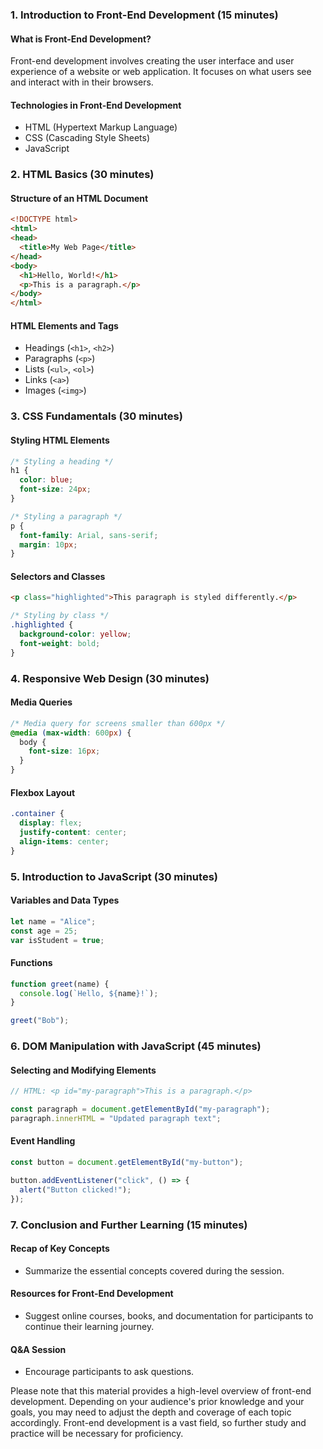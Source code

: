 ### 1. Introduction to Front-End Development (15 minutes)

#### What is Front-End Development?
Front-end development involves creating the user interface and user experience of a website or web application. It focuses on what users see and interact with in their browsers.

#### Technologies in Front-End Development
- HTML (Hypertext Markup Language)
- CSS (Cascading Style Sheets)
- JavaScript

### 2. HTML Basics (30 minutes)

#### Structure of an HTML Document

```html
<!DOCTYPE html>
<html>
<head>
  <title>My Web Page</title>
</head>
<body>
  <h1>Hello, World!</h1>
  <p>This is a paragraph.</p>
</body>
</html>
```

#### HTML Elements and Tags
- Headings (`<h1>`, `<h2>`)
- Paragraphs (`<p>`)
- Lists (`<ul>`, `<ol>`)
- Links (`<a>`)
- Images (`<img>`)

### 3. CSS Fundamentals (30 minutes)

#### Styling HTML Elements

```css
/* Styling a heading */
h1 {
  color: blue;
  font-size: 24px;
}

/* Styling a paragraph */
p {
  font-family: Arial, sans-serif;
  margin: 10px;
}
```

#### Selectors and Classes

```html
<p class="highlighted">This paragraph is styled differently.</p>
```

```css
/* Styling by class */
.highlighted {
  background-color: yellow;
  font-weight: bold;
}
```

### 4. Responsive Web Design (30 minutes)

#### Media Queries

```css
/* Media query for screens smaller than 600px */
@media (max-width: 600px) {
  body {
    font-size: 16px;
  }
}
```

#### Flexbox Layout

```css
.container {
  display: flex;
  justify-content: center;
  align-items: center;
}
```

### 5. Introduction to JavaScript (30 minutes)

#### Variables and Data Types

```javascript
let name = "Alice";
const age = 25;
var isStudent = true;
```

#### Functions

```javascript
function greet(name) {
  console.log(`Hello, ${name}!`);
}

greet("Bob");
```

### 6. DOM Manipulation with JavaScript (45 minutes)

#### Selecting and Modifying Elements

```javascript
// HTML: <p id="my-paragraph">This is a paragraph.</p>

const paragraph = document.getElementById("my-paragraph");
paragraph.innerHTML = "Updated paragraph text";
```

#### Event Handling

```javascript
const button = document.getElementById("my-button");

button.addEventListener("click", () => {
  alert("Button clicked!");
});
```

### 7. Conclusion and Further Learning (15 minutes)

#### Recap of Key Concepts
- Summarize the essential concepts covered during the session.

#### Resources for Front-End Development
- Suggest online courses, books, and documentation for participants to continue their learning journey.

#### Q&A Session
- Encourage participants to ask questions.

Please note that this material provides a high-level overview of front-end development. Depending on your audience's prior knowledge and your goals, you may need to adjust the depth and coverage of each topic accordingly. Front-end development is a vast field, so further study and practice will be necessary for proficiency.
